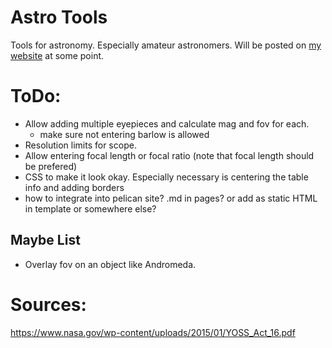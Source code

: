 # Astro Tools

Tools for astronomy. Especially amateur astronomers. Will be posted on [my website](jakemeinershagen.com/astronomy) at some point.


# ToDo:
- Allow adding multiple eyepieces and calculate mag and fov for each.
    - make sure not entering barlow is allowed
- Resolution limits for scope.
- Allow entering focal length or focal ratio (note that focal length should be prefered)
- CSS to make it look okay. Especially necessary is centering the table info and adding borders
- how to integrate into pelican site? .md in pages? or add as static HTML in template or somewhere else?

## Maybe List
- Overlay fov on an object like Andromeda.

# Sources:
https://www.nasa.gov/wp-content/uploads/2015/01/YOSS_Act_16.pdf